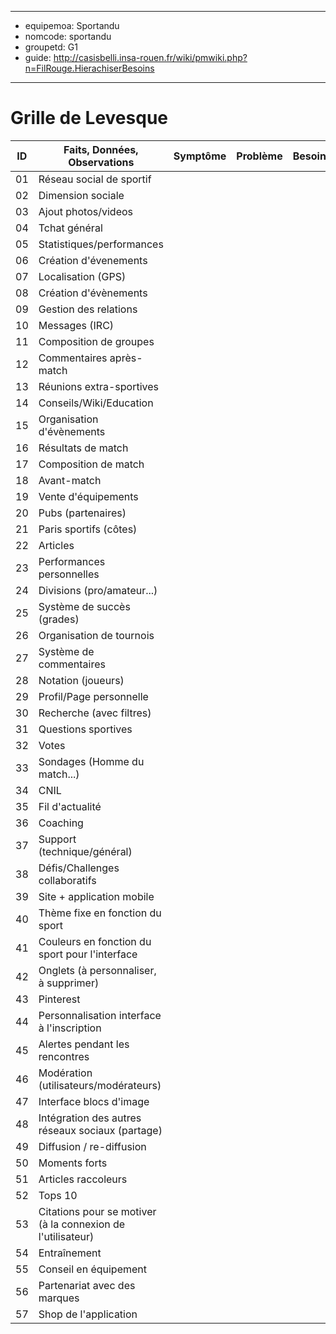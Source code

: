 
---
- equipemoa: Sportandu
- nomcode: sportandu
- groupetd: G1
- guide: http://casisbelli.insa-rouen.fr/wiki/pmwiki.php?n=FilRouge.HierachiserBesoins
---
# Grille de Levesque

| ID | Faits, Données, Observations | Symptôme | Problème | Besoin | Opportunité | Solution | Objectif | Relatif à | Hors-sujet |
|----|------------------------------|----------|----------|--------|-------------|----------|----------|-----------|------------|
| 01 |Réseau social de sportif      |          |          |        |             |          |     X    |           |            |
| 02 |Dimension sociale             |          |          |        |      x       |          |          |           |            |
| 03 |Ajout photos/videos           |          |          |        |             |          |          |           |            |
| 04 |Tchat général                 |          |          |        |             |          |          |           |            |
| 05 |Statistiques/performances     |          |          |        |             |          |          |           |            |
| 06 |Création d'évenements         |          |          |        |             |          |          |           |            |
| 07 |Localisation (GPS)            |          |          |        |             |          |          |           |            |
| 08 |Création d'évènements         |          |          |        |             |          |          |           |            |
| 09 |Gestion des relations         |          |          |        |             |          |          |           |            |
| 10 |Messages (IRC)                |          |          |        |             |          |          |           |            |
| 11 |Composition de groupes        |          |          |        |             |          |          |           |            |
| 12 |Commentaires après-match      |          |          |        |             |          |          |           |            |
| 13 |Réunions extra-sportives      |          |          |        |             |          |          |           |            |
| 14 |Conseils/Wiki/Education       |          |          |        |             |          |          |           |            |
| 15 |Organisation d'évènements     |          |          |        |             |          |          |           |            |
| 16 |Résultats de match            |          |          |        |             |          |          |           |            |
| 17 |Composition de match          |          |          |        |             |          |          |           |            |
| 18 |Avant-match                   |          |          |        |             |          |          |           |            |
| 19 |Vente d'équipements           |          |          |        |             |          |          |           |            |
| 20 |Pubs (partenaires)            |          |          |        |             |          |          |           |            |
| 21 |Paris sportifs (côtes)        |          |          |        |             |          |          |           |            |
| 22 |Articles                      |          |          |        |             |          |          |           |            |
| 23 |Performances personnelles     |          |          |        |             |          |          |           |            |
| 24 |Divisions (pro/amateur...)    |          |          |        |             |          |          |           |            |
| 25 |Système de succès (grades)    |          |          |        |             |          |          |           |            |
| 26 |Organisation de tournois      |          |          |        |             |          |          |           |            |
| 27 |Système de commentaires       |          |          |        |             |          |          |           |            |
| 28 |Notation (joueurs)            |          |          |        |             |          |          |           |            |
| 29 |Profil/Page personnelle       |          |          |        |             |          |          |           |            |
| 30 |Recherche (avec filtres)      |          |          |        |             |          |          |           |            |
| 31 |Questions sportives           |          |          |        |             |          |          |           |            |
| 32 |Votes                         |          |          |        |             |          |          |           |            |
| 33 |Sondages (Homme du match...)  |          |          |        |             |          |          |           |            |
| 34 |CNIL                          |          |          |        |             |          |          |           |            |
| 35 |Fil d'actualité               |          |          |        |             |          |          |           |            |
| 36 |Coaching                      |          |          |        |             |          |          |           |            |
| 37 |Support (technique/général)   |          |          |        |             |          |          |           |            |
| 38 |Défis/Challenges collaboratifs|          |          |        |             |          |          |           |            |
| 39 |Site + application mobile     |          |          |        |             |          |          |           |            |
| 40 |Thème fixe en fonction du sport|         |          |        |             |          |          |           |            |
| 41 |Couleurs en fonction du sport pour l'interface|          |          |        |             |          |          |           |            |
| 42 |Onglets (à personnaliser, à supprimer)|          |          |        |             |          |          |           |            |
| 43 |Pinterest                     |          |          |        |             |          |          |           |            |
| 44 |Personnalisation interface à l'inscription|          |          |        |             |          |          |           |            |
| 45 |Alertes pendant les rencontres|          |          |        |             |          |          |           |            |
| 46 |Modération (utilisateurs/modérateurs)|          |          |        |             |          |          |           |            |
| 47 |Interface blocs d'image       |          |          |        |             |          |          |           |            |
| 48 |Intégration des autres réseaux sociaux (partage)|          |          |        |             |          |          |           |            |
| 49 |Diffusion / re-diffusion      |          |          |        |             |          |          |           |            |
| 50 |Moments forts                 |          |          |        |             |          |          |           |            |
| 51 |Articles raccoleurs           |          |          |        |             |          |          |           |            |
| 52 |Tops 10                       |          |          |        |             |          |          |           |            |
| 53 |Citations pour se motiver (à la connexion de l'utilisateur)|          |          |        |             |          |          |           |            |
| 54 |Entraînement                  |          |          |        |             |          |          |           |            |
| 55 |Conseil en équipement         |          |          |        |             |          |          |           |            |
| 56 |Partenariat avec des marques  |          |          |        |             |          |          |           |            |
| 57 |Shop de l'application         |          |          |        |             |          |          |           |            |
